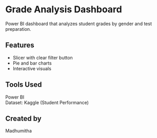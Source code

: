 # Grade Analysis Dashboard

Power BI dashboard that analyzes student grades by gender and test preparation.

## Features
- Slicer with clear filter button
- Pie and bar charts
- Interactive visuals

## Tools Used
Power BI  
Dataset: Kaggle (Student Performance)

## Created by
Madhumitha
